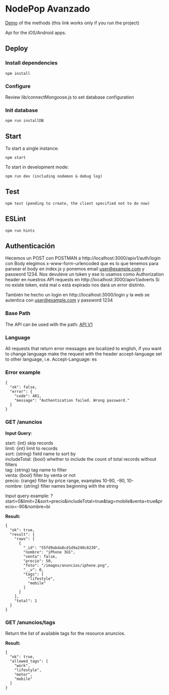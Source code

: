 # NodePop Avanzado

[Demo](/anuncios) of the methods (this link works only if you run the project)

Api for the iOS/Android apps.

## Deploy

### Install dependencies

    npm install

### Configure

Review lib/connectMongoose.js to set database configuration

### Init database

    npm run installDB

## Start

To start a single instance:

    npm start

To start in development mode:

    npm run dev (including nodemon & debug log)

## Test

    npm test (pending to create, the client specified not to do now)

## ESLint

    npm run hints

## Authenticación

Hecemos un POST con POSTMAN a http://localhost:3000/apiv1/auth/login con Body elegimos x-www-form-urlencoded que es lo que tenemos para parsear el body en index.js y ponemos email user@example.com y password 1234. Nos devuleve un token y ese lo usamos como Authorization header en nuestros API requests en http://localhost:3000/apiv1/adverts Si no existe token, está mal o está expirado nos dará un error distinto.

También he hecho un login en http://localhost:3000/login y la web se autentica con user@example.com y password 1234

### Base Path

The API can be used with the path:
[API V1](/apiv1/anuncios)

### Language

All requests that return error messages are localized to english, if you want to
change language make the request with the header accept-language set to other language,
i.e. Accept-Language: es

### Error example

    {
      "ok": false,
      "error": {
        "code": 401,
        "message": "Authentication failed. Wrong password."
      }
    }

### GET /anuncios

**Input Query**:

start: {int} skip records  
limit: {int} limit to records  
sort: {string} field name to sort by  
includeTotal: {bool} whether to include the count of total records without filters  
tag: {string} tag name to filter  
venta: {bool} filter by venta or not  
precio: {range} filter by price range, examples 10-90, -90, 10-  
nombre: {string} filter names beginning with the string

Input query example: ?start=0&limit=2&sort=precio&includeTotal=true&tag=mobile&venta=true&precio=-90&nombre=bi

**Result:**

    {
      "ok": true,
      "result": {
        "rows": [
          {
            "_id": "55fd9abda8cd1d9a240c8230",
            "nombre": "iPhone 3GS",
            "venta": false,
            "precio": 50,
            "foto": "/images/anuncios/iphone.png",
            "__v": 0,
            "tags": [
              "lifestyle",
              "mobile"
            ]
          }
        ],
        "total": 1
      }
    }

### GET /anuncios/tags

Return the list of available tags for the resource anuncios.

**Result:**

    {
      "ok": true,
      "allowed_tags": [
        "work",
        "lifestyle",
        "motor",
        "mobile"
      ]
    }
